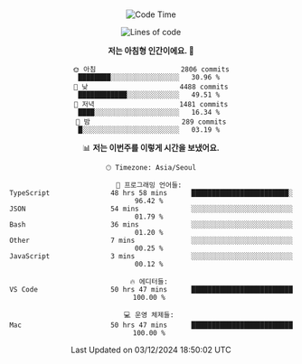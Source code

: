 <div align="center">

<br />

 <!--START_SECTION:waka-->
![Code Time](http://img.shields.io/badge/Code%20Time-3%2C692%20hrs%2036%20mins-blue)

![Lines of code](https://img.shields.io/badge/%EC%A0%80%EB%8A%94%20%EC%97%AC%ED%83%9C%EA%B9%8C%EC%A7%80%20-4.6%20million%20%EC%A4%84%EC%9D%98%20%EC%BD%94%EB%93%9C%EB%A5%BC%20%EC%9E%91%EC%84%B1%ED%96%88%EC%96%B4%EC%9A%94.-blue)

**저는 아침형 인간이에요. 🐤** 

```text
🌞 아침                     2806 commits        ████████░░░░░░░░░░░░░░░░░   30.96 % 
🌆 낮　                     4488 commits        ████████████░░░░░░░░░░░░░   49.51 % 
🌃 저녁                     1481 commits        ████░░░░░░░░░░░░░░░░░░░░░   16.34 % 
🌙 밤　                     289 commits         █░░░░░░░░░░░░░░░░░░░░░░░░   03.19 % 
```


📊 **저는 이번주를 이렇게 시간을 보냈어요.** 

```text
🕑︎ Timezone: Asia/Seoul

💬 프로그래밍 언어들: 
TypeScript               48 hrs 58 mins      ████████████████████████░   96.42 % 
JSON                     54 mins             ░░░░░░░░░░░░░░░░░░░░░░░░░   01.79 % 
Bash                     36 mins             ░░░░░░░░░░░░░░░░░░░░░░░░░   01.20 % 
Other                    7 mins              ░░░░░░░░░░░░░░░░░░░░░░░░░   00.25 % 
JavaScript               3 mins              ░░░░░░░░░░░░░░░░░░░░░░░░░   00.12 % 

🔥 에디터들: 
VS Code                  50 hrs 47 mins      █████████████████████████   100.00 % 

💻 운영 체제들: 
Mac                      50 hrs 47 mins      █████████████████████████   100.00 % 
```


 Last Updated on 03/12/2024 18:50:02 UTC
<!--END_SECTION:waka-->

</div>
